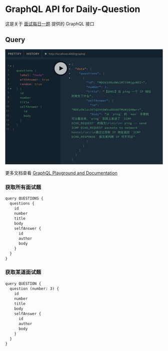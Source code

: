 # GraphQL API for Daily-Question

这是关于 [面试每日一题](https://github.com/shfshanyue/Daily-Question) 提供的 GraphQL 接口

## Query

![Query](./assets/query.png)

更多文档查看 [GraphQL Playground and Documentation](https://interview.shanyue.tech/graphql)

### 获取所有面试题

``` gql
query QUESTIONS {
  questions {
    id
    number
    title
    body
    selfAnswer {
      id
      author
      body
    }
  }
}
```

### 获取某道面试题

``` gql
query QUESTION {
  question (number: 3) {
    id
    number
    title
    body
    selfAnswer {
      id
      author
      body
    }
  }
}
```